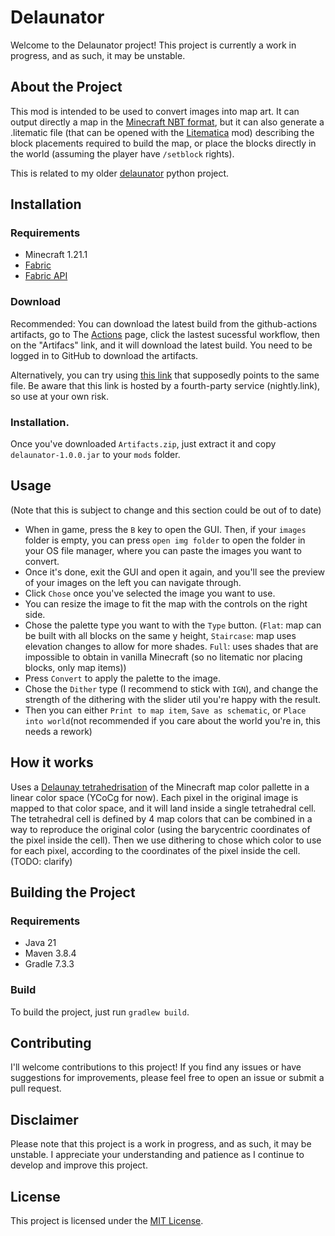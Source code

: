 # Delaunator

Welcome to the Delaunator project! This project is currently a work in progress, and as such, it may be unstable.

## About the Project

This mod is intended to be used to convert images into map art. It can output directly a map in the [Minecraft NBT format](https://minecraft.gamepedia.com/NBT), but it can also generate a .litematic file (that can be opened with the [Litematica](https://github.com/maruohon/litematica) mod) describing the block placements required to build the map, or place the blocks directly in the world (assuming the player have `/setblock` rights).

This is related to my older [delaunator](https://github.com/stduhpf/delaunator) python project.

## Installation

### Requirements

- Minecraft  1.21.1
- [Fabric](https://fabricmc.net/)
- [Fabric API](https://www.curseforge.com/minecraft/mc-mods/fabric-api)

### Download

Recommended: You can download the latest build from the github-actions artifacts, go to The [Actions](https://github.com/stduhpf/DelaunatorMC/actions/workflows/build.yml) page, click the lastest sucessful workflow, then on the "Artifacs" link, and it will download the latest build. You need to be logged in to GitHub to download the artifacts.

Alternatively, you can try using [this link](https://nightly.link/stduhpf/DelaunatorMC/workflows/build/main/Artifacts) that supposedly points to the same file. Be aware that this link is hosted by a fourth-party service (nightly.link), so use at your own risk.

### Installation.

Once you've downloaded `Artifacts.zip`, just extract it and copy `delaunator-1.0.0.jar` to your `mods` folder.

## Usage

(Note that this is subject to change and this section could be out of to date)

- When in game, press the `B` key to open the GUI. Then, if your `images` folder is empty, you can press `open img folder` to open the folder in your OS file manager, where you can paste the images you want to convert.
- Once it's done, exit the GUI and open it again, and you'll see the preview of your images on the left you can navigate through.
- Click `Chose` once you've selected the image you want to use.
- You can resize the image to fit the map with the controls on the right side.
- Chose the palette type you want to with the `Type` button. (`Flat`: map can be built with all blocks on the same y height, `Staircase`: map uses elevation changes to allow for more shades. `Full`: uses shades that are impossible to obtain in vanilla Minecraft (so no litematic nor placing blocks, only map items))
- Press `Convert` to apply the palette to the image.
- Chose the `Dither` type (I recommend to stick with `IGN`), and change the strength of the dithering with the slider util you're happy with the result.
- Then you can either `Print to map item`, `Save as schematic`, or `Place into world`(not recommended if you care about the world you're in, this needs a rework)

## How it works

Uses a [Delaunay tetrahedrisation](https://en.wikipedia.org/wiki/Delaunay_triangulation#d-dimensional_Delaunay) of the Minecraft map color pallette in a linear color space (YCoCg for now). 
Each pixel in the original image is mapped to that color space, and it will land inside a single tetrahedral cell. The tetrahedral cell is defined by 4 map colors that can be combined in a way to reproduce the original color (using the barycentric coordinates of the pixel inside the cell).
Then we use dithering to chose which color to use for each pixel, according to the coordinates of the pixel inside the cell.
(TODO: clarify)

## Building the Project

### Requirements

- Java 21
- Maven 3.8.4
- Gradle 7.3.3

### Build

To build the project, just run `gradlew build`.

## Contributing

I'll welcome contributions to this project! If you find any issues or have suggestions for improvements, please feel free to open an issue or submit a pull request.

## Disclaimer

Please note that this project is a work in progress, and as such, it may be unstable. I appreciate your understanding and patience as I continue to develop and improve this project.

## License

This project is licensed under the [MIT License](LICENSE).